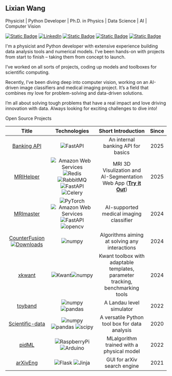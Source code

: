 ## Lixian Wang
Physicist | Python Developer | Ph.D. in Physics |
Data Science | AI | Computer Vision

[![Static Badge](https://img.shields.io/badge/Website-lixianphys-green)](https://lixianphys.github.io)
[![LinkedIn](https://img.shields.io/badge/LinkedIn-blue?logo=linkedin)](https://www.linkedin.com/in/lixianphys/)
[![Static Badge](https://img.shields.io/badge/PyPi-lixianwang-orange)](https://pypi.org/user/lixianwang/)
[![Static Badge](https://img.shields.io/badge/dockerhub-lx1201-blue)](https://hub.docker.com/u/lx1201)
[![Static Badge](https://img.shields.io/badge/scholar-blue?logo=google-scholar&logoColor=white)](https://scholar.google.com/citations?user=E2-0hTwAAAAJ&hl=en)

I'm a physicist and Python developer with extensive experience building data analysis tools and numerical models. I've been hands-on with projects from start to finish – taking them from concept to launch.

I’ve worked on all sorts of projects, coding up models and toolboxes for scientific computing. 

Recently, I’ve been diving deep into computer vision, working on an AI-driven image classifiers and medical imaging project. It’s a field that combines my love for problem-solving and data-driven solutions.

I’m all about solving tough problems that have a real impact and love driving innovation with data. Always looking for exciting challenges to dive into!


Open Source Projects

| Title | Technologies | Short Introduction | Since |
|:----------:|:----------:|:----------:|:----------:|
| [Banking API](https://github.com/lixianphys/banking-api)|![FastAPI](https://img.shields.io/badge/FastAPI-009688?logo=fastapi&logoColor=white)| An internal banking API for basics | 2025
| [MRIHelper](https://github.com/lixianphys/mrihelper)| ![Amazon Web Services](https://img.shields.io/badge/AWS-black?logo=amazonwebservices&logoColor=white)![Redis](https://img.shields.io/badge/Redis-black?logo=redis) ![RabbitMQ](https://img.shields.io/badge/RabbitMQ-black?logo=rabbitmq) ![FastAPI](https://img.shields.io/badge/FastAPI-009688?logo=fastapi&logoColor=white) ![Celery](https://img.shields.io/badge/Celery-black?logo=celery)| MRI 3D Visulization and AI-Segmentation Web App ([**Try it Out**](https://167.71.58.79)) | 2025
| [MRImaster](https://github.com/lixianphys/MRImaster)| ![PyTorch](https://img.shields.io/badge/PyTorch-black?logo=pytorch) ![Amazon Web Services](https://img.shields.io/badge/AWS-black?logo=amazonwebservices&logoColor=white) ![FastAPI](https://img.shields.io/badge/FastAPI-009688?logo=fastapi&logoColor=white) ![opencv](https://img.shields.io/badge/OpenCV-5C3EE8?logo=opencv&logoColor=white) |  AI-supported medical imaging classifier | 2024 |
| [CounterFusion](https://github.com/lixianphys/Counterfusion) [![Downloads](https://static.pepy.tech/badge/counterfusion)](https://pepy.tech/project/counterfusion)| ![numpy](https://img.shields.io/badge/numpy-013243?logo=numpy&logoColor=white) | Algorithms aiming at solving any interactions | 2024 |
| [xkwant](https://github.com/lixianphys/xkwant) |![Kwant](https://img.shields.io/badge/Kwant-black)![numpy](https://img.shields.io/badge/numpy-013243?logo=numpy&logoColor=white) |Kwant toolbox with adaptable templates, parameter tracking, benchmarking tools| 2024 |
|[toyband](https://github.com/lixianphys/toyband)|![numpy](https://img.shields.io/badge/numpy-013243?logo=numpy&logoColor=white) ![pandas](https://img.shields.io/badge/pandas-150458?logo=pandas&logoColor=white)| A Landau level simulator| 2022 |
|[Scientific-data](https://github.com/lixianphys/Scientific-data)|![numpy](https://img.shields.io/badge/numpy-013243?logo=numpy&logoColor=white) ![pandas](https://img.shields.io/badge/pandas-150458?logo=pandas&logoColor=white) ![scipy](https://img.shields.io/badge/scipy-8CAAE6?logo=scipy&logoColor=white)| A versatile Python tool box for data analysis | 2020 |
|[pidML](https://github.com/lixianphys/pidML)|![RaspberryPi](https://img.shields.io/badge/RaspberryPi-A22846?logo=raspberrypi&logoColor=white) ![Arduino](https://img.shields.io/badge/arduino-00878F?logo=arduino&logoColor=white)| MLalgorithm trained with a physical model | 2022 |
|[arXivEng](https://github.com/lixianphys/arXivEng)|![Flask](https://img.shields.io/badge/Flask-000000?logo=flask&logoColor=white) ![Jinja](https://img.shields.io/badge/jinja-B41717?logo=jinja&logoColor=white)|  GUI for arXiv search engine  | 2021 | 




